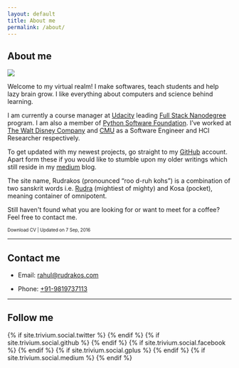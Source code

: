 ```yaml
---
layout: default
title: About me
permalink: /about/
---
```


## About me

<img class="profile-picture" src="{{ site.url }}/assets/images/profile.jpg">


Welcome to my virtual realm! I make softwares, teach students and help lazy brain grow. I like everything about computers and science behind learning.

I am currently a course manager at [Udacity][udacity] leading [Full Stack Nanodegree][fsnd] program. I am also a member of [Python Software Foundation][PSF]. I’ve worked at [The Walt Disney Company][disney] and [CMU][cmu] as a Software Engineer and HCI Researcher respectively.

To get updated with my newest projects, go straight to my [GitHub][github] account. Apart form these if you would like to stumble upon my older writings which still reside in my [medium][medium] blog.

The site name, Rudrakos (pronounced “roo d-ruh kohs”) is a combination of two sanskrit words i.e. [Rudra][rudra] (mightiest of mighty) and Kosa (pocket), meaning container of omnipotent.

Still haven't found what you are looking for or want to meet for a coffee? Feel free to contact me.

<div class="social-icon"><a id="pdf-ic" href="{{ site.url }}/assets/pdf/cv.pdf" target="_blank">
    <i class="fa fa-file-pdf-o social-icon"></i>
  </a>
  <span><font size="1">Download CV | Updated on 7 Sep, 2016 </font></span>
</div>

---

## Contact me

* Email: [rahul@rudrakos.com](mailto:rahul@rudrakos.com)

* Phone: [+91-9819737113](tel:+91-9819737113)

---

## Follow me

<div class="social-icon">
  {% if site.trivium.social.twitter %}
  <a id="twitter-ic" href="https://twitter.com/{{ site.trivium.social.twitter }}" target="_blank">
    <i class="fa fa-twitter fa-lg"></i>
  </a>
  {% endif %}
  {% if site.trivium.social.github %}
  <a id="git-ic" href="https://github.com/{{ site.trivium.social.github }}" target="_blank">
    <i class="fa fa-github-square fa-lg"></i>
  </a>
  {% endif %}
  {% if site.trivium.social.facebook %}
  <a id="fb-ic" href="https://facebook.com/{{ site.trivium.social.facebook }}" target="_blank">
    <i class="fa fa-facebook-square fa-lg"></i>
  </a>
  {% endif %}
  {% if site.trivium.social.gplus %}
  <a id="gplus-ic" href="https://plus.google.com/{{ site.trivium.social.gplus }}" target="_blank">
    <i class="fa fa-google-plus-square fa-lg"></i>
  </a>
  {% endif %}
  {% if site.trivium.social.medium %}
  <a id="medium-ic" href="https://medium.com/@{{ site.trivium.social.medium }}" target="_blank">
    <i class="fa fa-medium fa-lg"></i>
  </a>
  {% endif %}
</div>


[github]: <https://github.com/{{ site.trivium.social.github }}>
[medium]: <https://medium.com/@{{ site.trivium.social.medium }}>
[udacity]: <https://udacity.com>
[fsnd]: <https://www.udacity.com/course/full-stack-web-developer-nanodegree--nd004>
[PSF]: <https://www.python.org/psf>
[rudra]: <https://en.wikipedia.org/wiki/Rudra>
[cmu]: <https://www.hcii.cmu.edu/>
[disney]: <http://www.disneyinteractive.com/>
